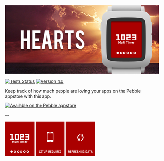 ![Hearts Banner](https://raw.githubusercontent.com/smallstoneapps/hearts/master/store/4.0/banner_basalt_01.png)

[![Tests Status](https://img.shields.io/travis/smallstoneapps/hearts.svg?style=flat-square&label=tests)][travis] [![Version 4.0](https://img.shields.io/badge/version-4.0-blue.svg?style=flat-square)][appstore]


Keep track of how much people are loving your apps on the Pebble appstore with
this app.

[![Available on the Pebble appstore](http://pblweb.com/badge/530be07a7cd17c954e000049/white/medium/)][appstore]

--

<img src="https://raw.githubusercontent.com/smallstoneapps/hearts/master/store/4.0/screenshot_basalt_01.png" width="19%" alt="Pebble Screenshot #1" />
<img src="https://raw.githubusercontent.com/smallstoneapps/hearts/master/store/4.0/screenshot_basalt_02.png" width="19%" alt="Pebble Screenshot #2" />
<img src="https://raw.githubusercontent.com/smallstoneapps/hearts/master/store/4.0/screenshot_basalt_03.png" width="19%" alt="Pebble Screenshot #3" />

[appstore]: https://apps.getpebble.com/applications/530be07a7cd17c954e000049
[travis]: https://travis-ci.org/smallstoneapps/hearts/
[download-pbw]: https://github.com/smallstoneapps/hearts/releases/download/v4.0/hearts.pbw
